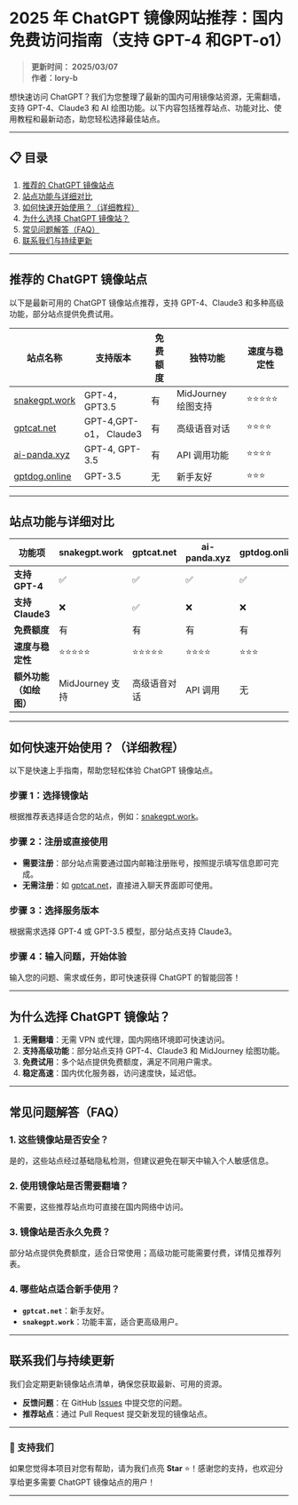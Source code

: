 # 2025 年 ChatGPT 镜像网站推荐：国内免费访问指南（支持 GPT-4 和GPT-o1）

> **更新时间： 2025/03/07**  
> **作者：lory-b**  


想快速访问 ChatGPT？我们为您整理了最新的国内可用镜像站资源，无需翻墙，支持 GPT-4、Claude3 和 AI 绘图功能。以下内容包括推荐站点、功能对比、使用教程和最新动态，助您轻松选择最佳站点。

---

## 📋 目录
1. [推荐的 ChatGPT 镜像站点](#推荐的-chatgpt-镜像站点)
2. [站点功能与详细对比](#站点功能与详细对比)
3. [如何快速开始使用？（详细教程）](#如何快速开始使用详细教程)
4. [为什么选择 ChatGPT 镜像站？](#为什么选择-chatgpt-镜像站)
5. [常见问题解答（FAQ）](#常见问题解答faq)
6. [联系我们与持续更新](#联系我们与持续更新)

---

## 推荐的 ChatGPT 镜像站点

以下是最新可用的 ChatGPT 镜像站点推荐，支持 GPT-4、Claude3 和多种高级功能，部分站点提供免费试用。

| **站点名称**       | **支持版本**         | **免费额度** | **独特功能**         | **速度与稳定性** |
|--------------------|---------------------|-------------|---------------------|-----------------|
| [snakegpt.work](https://snakegpt.work) | GPT-4，GPT3.5 | 有           | MidJourney 绘图支持  | ⭐⭐⭐⭐⭐          |
| [gptcat.net](https://gptcat.net)      | GPT-4,GPT-o1， Claude3  | 有     | 高级语音对话         | ⭐⭐⭐⭐           |
| [ai-panda.xyz](https://gptpanda.net/login?invite_code=34137c47)  | GPT-4, GPT-3.5  | 有           | API 调用功能         | ⭐⭐⭐⭐           |
| [gptdog.online](https://gptdog.online) | GPT-3.5         | 无           | 新手友好    | ⭐⭐⭐            |

---

## 站点功能与详细对比

| **功能项**             | **snakegpt.work**  | **gptcat.net**      | **ai-panda.xyz**   | **gptdog.online**  |
|------------------------|--------------------|---------------------|--------------------|--------------------|
| **支持 GPT-4**         | ✅                 | ✅                   | ✅                 | ✅                 |
| **支持 Claude3**       | ❌                 | ✅                   | ❌                 | ❌                 |
| **免费额度**           | 有                 | 有                | 有                 | 有                 |
| **速度与稳定性**       | ⭐⭐⭐⭐⭐             | ⭐⭐⭐⭐⭐                | ⭐⭐⭐⭐              | ⭐⭐⭐              |
| **额外功能（如绘图）** | MidJourney 支持    | 高级语音对话        | API 调用           | 无                 |

---

## 如何快速开始使用？（详细教程）

以下是快速上手指南，帮助您轻松体验 ChatGPT 镜像站点。

### 步骤 1：选择镜像站
根据推荐表选择适合您的站点，例如：[snakegpt.work](https://snakegpt.work)。

### 步骤 2：注册或直接使用
- **需要注册**：部分站点需要通过国内邮箱注册账号，按照提示填写信息即可完成。
- **无需注册**：如 [gptcat.net](https://gptcat.net)，直接进入聊天界面即可使用。

### 步骤 3：选择服务版本
根据需求选择 GPT-4 或 GPT-3.5 模型，部分站点支持 Claude3。

### 步骤 4：输入问题，开始体验
输入您的问题、需求或任务，即可快速获得 ChatGPT 的智能回答！

---

## 为什么选择 ChatGPT 镜像站？

1. **无需翻墙**：无需 VPN 或代理，国内网络环境即可快速访问。
2. **支持高级功能**：部分站点支持 GPT-4、Claude3 和 MidJourney 绘图功能。
3. **免费试用**：多个站点提供免费额度，满足不同用户需求。
4. **稳定高速**：国内优化服务器，访问速度快，延迟低。

---

## 常见问题解答（FAQ）

### 1. 这些镜像站是否安全？
是的，这些站点经过基础隐私检测，但建议避免在聊天中输入个人敏感信息。

### 2. 使用镜像站是否需要翻墙？
不需要，这些推荐站点均可直接在国内网络中访问。

### 3. 镜像站是否永久免费？
部分站点提供免费额度，适合日常使用；高级功能可能需要付费，详情见推荐列表。

### 4. 哪些站点适合新手使用？
- **`gptcat.net`**：新手友好。
- **`snakegpt.work`**：功能丰富，适合更高级用户。

---

## 联系我们与持续更新

我们会定期更新镜像站点清单，确保您获取最新、可用的资源。

- **反馈问题**：在 GitHub [Issues](https://github.com/your-repo/issues) 中提交您的问题。
- **推荐站点**：通过 Pull Request 提交新发现的镜像站点。

---

### 🌟 支持我们

如果您觉得本项目对您有帮助，请为我们点亮 **Star** ⭐！感谢您的支持，也欢迎分享给更多需要 ChatGPT 镜像站点的用户！

--- 
                                                                                                                                                                                          